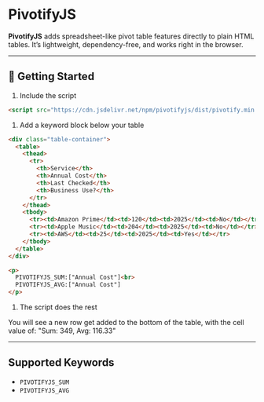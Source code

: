 # PivotifyJS

**PivotifyJS** adds spreadsheet-like pivot table features directly to plain HTML tables. It’s lightweight, dependency-free, and works right in the browser.

---

## 🚀 Getting Started

1. Include the script
  ```html
  <script src="https://cdn.jsdelivr.net/npm/pivotifyjs/dist/pivotify.min.js"></script>
  ```

1. Add a keyword block below your table

  ```html
  <div class="table-container">
    <table>
      <thead>
        <tr>
          <th>Service</th>
          <th>Annual Cost</th>
          <th>Last Checked</th>
          <th>Business Use?</th>
        </tr>
      </thead>
      <tbody>
        <tr><td>Amazon Prime</td><td>120</td><td>2025</td><td>No</td></tr>
        <tr><td>Apple Music</td><td>204</td><td>2025</td><td>No</td></tr>
        <tr><td>AWS</td><td>25</td><td>2025</td><td>Yes</td></tr>
      </tbody>
    </table>
  </div>

  <p>
    PIVOTIFYJS_SUM:["Annual Cost"]<br>
    PIVOTIFYJS_AVG:["Annual Cost"]
  </p>
  ```
1. The script does the rest

You will see a new row get added to the bottom of the table, with the cell value of: "Sum: 349, Avg: 116.33"

---

## Supported Keywords

* `PIVOTIFYJS_SUM`
* `PIVOTIFYJS_AVG`
